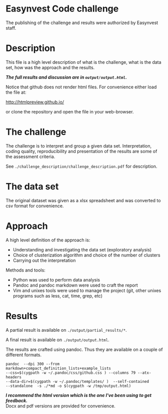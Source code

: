 # Easynvest Code challenge

The publishing of the challenge and results were authorized by Easynvest
staff.

# Description

This file is a high level description of what is the challenge, what is the
data set, how was the approach and the results.

***The full results and discussion are in `output/output.html`.***

Notice that github does not render html files. For convenience either load the
file at:

<http://htmlpreview.github.io/>

or clone the repository and open the file in your web-browser.

# The challenge

The challenge is to interpret and group a given data set. Interpretation,
coding quality, reproducibility and presentation of the results are some of the
assessment criteria.

See `./challenge_description/challenge_description.pdf` for description.

# The data set

The original dataset was given as a xlsx spreadsheet and was converted to csv
format for convenience.

# Approach

A high level definition of the approach is:

* Understanding and investigating the data set (exploratory analysis)
* Choice of clusterization algorithm and choice of the number of clusters
* Carrying out the interpretation

Methods and tools:

* Python was used to perform data analysis
* Pandoc and pandoc markdown were used to craft the report
* Vim and unixes tools were used to manage the project (git, other unixes
    programs such as less, cat, time, grep, etc)

# Results

A partial result is available on `./output/partial_results/*`.

A final result is available on `./output/output.html`.

The results are crafted using pandoc. Thus they are available on a couple of
different formats.

```
pandoc  --dpi 300 --from markdown+compact_definition_lists+example_lists
--css=$(cygpath -w ~/.pandoc/css/github.css ) --columns 79 --atx-headers
--data-dir=$(cygpath -w ~/.pandoc/templates/ )  --self-contained
--standalone  -s ./*md -o $(cygpath -w /tmp/output.html)
```

***I recommend the html version which is the one I've been using to get
feedback.***  
Docx and pdf versions are provided for convenience.
